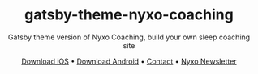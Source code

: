 <p align="center">
   <h1 align=center>gatsby-theme-nyxo-coaching</h1>
</p>
<p align="center">
  Gatsby theme version of Nyxo Coaching, build your own sleep coaching site
</p>

<p align="center">
  <a href="https://apps.apple.com/us/app/nyxo-sleep-coaching/id1440417031">Download iOS</a> • <a href="https://play.google.com/store/apps/details?id=fi.nyxo.app">Download Android</a> • <a href="mailto:hello+github@nyxo.fi">Contact</a> • <a href="http://eepurl.com/g-0zKD">Nyxo Newsletter</a>
</p>

